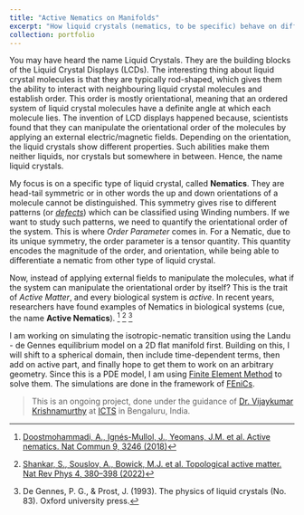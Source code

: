 ```yaml
---
title: "Active Nematics on Manifolds"
excerpt: "How liquid crystals (nematics, to be specific) behave on different geometries"
collection: portfolio
---
```


You may have heard the name Liquid Crystals. They are the building blocks of the Liquid Crystal Displays (LCDs). The interesting thing about liquid crystal molecules is that they are typically rod-shaped, which gives them the ability to interact with neighbouring liquid crystal molecules and establish order. This order is mostly orientational, meaning that an ordered system of liquid crystal molecules have a definite angle at which each molecule lies. The invention of LCD displays happened because, scientists found that they can manipulate the orientational order of the molecules by applying an external electric/magnetic fields. Depending on the orientation, the liquid crystals show different properties. Such abilities make them neither liquids, nor crystals but somewhere in between. Hence, the name liquid crystals. 


My focus is on a specific type of liquid crystal, called **Nematics**. They are head-tail symmetric or in other words the up and down orientations of a molecule cannot be distinguished. This symmetry gives rise to different patterns (or *[defects](https://physics.stackexchange.com/questions/285731/what-is-a-topological-defect)*) which can be classified using Winding numbers. If we want to study such patterns, we need to quantify the orientational order of the system. This is where *Order Parameter* comes in. For a Nematic, due to its unique symmetry, the order parameter is a tensor quantity. This quantity encodes the magnitude of the order, and orientation, while being able to differentiate a nematic from other type of liquid crystal. 


Now, instead of applying external fields to manipulate the molecules, what if the system can manipulate the orientational order by itself? This is the trait of *Active Matter*, and every biological system is *active*. In recent years, researchers have found examples of Nematics in biological systems (cue, the name **Active Nematics**). [^1] [^2] [^3]


I am working on simulating the isotropic-nematic transition using the Landu - de Gennes equilibrium model on a 2D flat manifold first. Building on this, I will shift to a spherical domain, then include time-dependent terms, then add on active part, and finally hope to get them to work on an arbitrary geometry. Since this is a PDE model, I am using [Finite Element Method](https://en.wikipedia.org/wiki/Finite_element_method) to solve them. The simulations are done in the framework of [FEniCs](https://github.com/FEniCS).


>This is an ongoing project, done under the guidance of [Dr. Vijaykumar Krishnamurthy](https://www.icts.res.in/people/vijay-krishnamurthy) at [ICTS](https://www.icts.res.in/) in Bengaluru, India.

[^1]: [Doostmohammadi, A., Ignés-Mullol, J., Yeomans, J.M. et al. Active nematics. Nat Commun 9, 3246 (2018)](https://www.nature.com/articles/s41467-018-05666-8#citeas)
[^2]: [Shankar, S., Souslov, A., Bowick, M.J. et al. Topological active matter. Nat Rev Phys 4, 380–398 (2022)](https://www.nature.com/articles/s42254-022-00445-3#citeas)
[^3]: De Gennes, P. G., & Prost, J. (1993). The physics of liquid crystals (No. 83). Oxford university press.